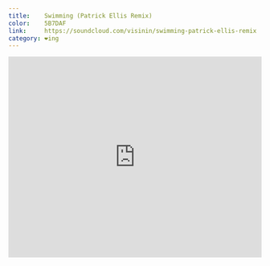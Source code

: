 ```yaml
---
title:    Swimming (Patrick Ellis Remix)
color:    5B7DAF
link:     https://soundcloud.com/visinin/swimming-patrick-ellis-remix
category: ❤ing
---
```


<div class="embed rich soundcloud">
    <iframe width="100%" height="400" scrolling="no" frameborder="no" src="https://w.soundcloud.com/player/?url=http%3A%2F%2Fapi.soundcloud.com%2Ftracks%2F149055889&show_artwork=true&visual=false&hide_related=true&color=5B7DAF&show_user=true&show_comments=false&show_reposts=false&auto_play=false"></iframe>
</div>
